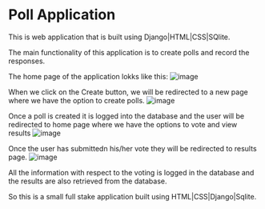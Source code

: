 # Poll Application

This is web application that is built using Django|HTML|CSS|SQlite.

The main functionality of this application is to create polls and record the responses.

The home page of the application lokks like this:
![image](https://github.com/Shanmukh459/Poll_Web_application/assets/52078988/5182dec0-4037-4716-83dd-94598d05febe)

When we click on the Create button, we will be redirected to a new page where we have the option to create polls.
![image](https://github.com/Shanmukh459/Poll_Web_application/assets/52078988/7dce8867-d0c8-4cf3-96f2-9d58702eb908)

Once a poll is created it is logged into the database and the user will be redirected to home page where we have the options to vote and view results
![image](https://github.com/Shanmukh459/Poll_Web_application/assets/52078988/43ae221e-4528-4cdb-9661-2b8a6a0f4750)

Once the user has submittedn his/her vote they will be redirected to results page.
![image](https://github.com/Shanmukh459/Poll_Web_application/assets/52078988/cf8e1475-bef0-49cb-8210-652de6067b07)

All the information with respect to the voting is logged in the database and the results are also retrieved from the database.

So this is a small full stake application built using HTML|CSS|Django|Sqlite.
